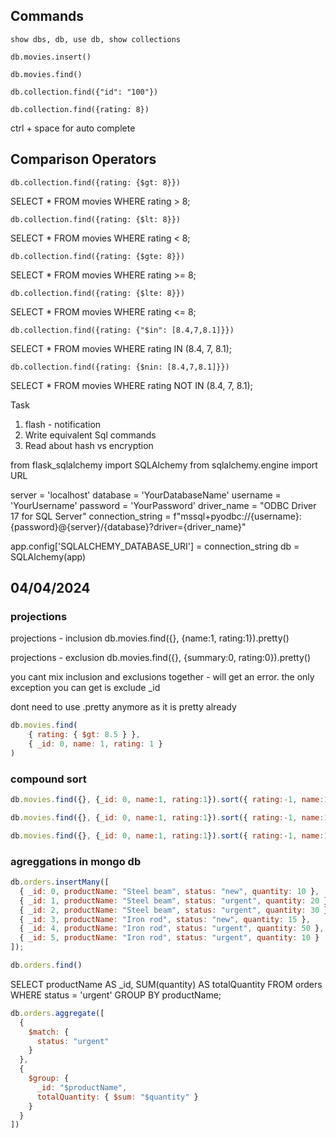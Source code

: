 ## Commands

```show dbs, db, use db, show collections```

```db.movies.insert()```

```db.movies.find()```

```db.collection.find({"id": "100"})```

```db.collection.find({rating: 8})```

ctrl + space for auto complete

## Comparison Operators

```db.collection.find({rating: {$gt: 8}})```

SELECT * FROM movies
WHERE rating > 8;

```db.collection.find({rating: {$lt: 8}})```

SELECT * FROM movies
WHERE rating < 8;

```db.collection.find({rating: {$gte: 8}})```

SELECT * FROM movies
WHERE rating >= 8;

```db.collection.find({rating: {$lte: 8}})```

SELECT * FROM movies
WHERE rating <= 8;

```db.collection.find({rating: {"$in": [8.4,7,8.1]}})```

SELECT * FROM movies
WHERE rating IN (8.4, 7, 8.1);

```db.collection.find({rating: {$nin: [8.4,7,8.1]}})```

SELECT * FROM movies
WHERE rating NOT IN (8.4, 7, 8.1);

Task
1. flash - notification
2. Write equivalent Sql commands
3. Read about hash vs encryption

from flask_sqlalchemy import SQLAlchemy
from sqlalchemy.engine import URL
 
server = 'localhost'
database = 'YourDatabaseName'
username = 'YourUsername'
password = 'YourPassword'
driver_name = "ODBC Driver 17 for SQL Server"
connection_string = f"mssql+pyodbc://{username}:{password}@{server}/{database}?driver={driver_name}"
 
app.config['SQLALCHEMY_DATABASE_URI'] = connection_string
db = SQLAlchemy(app)

## 04/04/2024

### projections

projections - inclusion
db.movies.find({}, {name:1, rating:1}).pretty()

projections - exclusion
db.movies.find({}, {summary:0, rating:0}).pretty()

you cant mix inclusion and exclusions together - will get an error.
the only exception you can get is exclude _id

dont need to use .pretty anymore as it is pretty already 

```js
db.movies.find(
    { rating: { $gt: 8.5 } },
    { _id: 0, name: 1, rating: 1 }
)
```

### compound sort

```js
db.movies.find({}, {_id: 0, name:1, rating:1}).sort({ rating:-1, name:1})
```

```js
db.movies.find({}, {_id: 0, name:1, rating:1}).sort({ rating:-1, name:1}).linit(3)
```

```js
db.movies.find({}, {_id: 0, name:1, rating:1}).sort({ rating:-1, name:1}).limit(3).skip(3)
```

### agreggations in mongo db

```js
db.orders.insertMany([
  { _id: 0, productName: "Steel beam", status: "new", quantity: 10 },
  { _id: 1, productName: "Steel beam", status: "urgent", quantity: 20 },
  { _id: 2, productName: "Steel beam", status: "urgent", quantity: 30 },
  { _id: 3, productName: "Iron rod", status: "new", quantity: 15 },
  { _id: 4, productName: "Iron rod", status: "urgent", quantity: 50 },
  { _id: 5, productName: "Iron rod", status: "urgent", quantity: 10 }
]);
```

```js
db.orders.find()
```

SELECT productName AS _id, SUM(quantity) AS totalQuantity
FROM orders
WHERE status = 'urgent'
GROUP BY productName;

```js
db.orders.aggregate([
  {
    $match: {
      status: "urgent"
    }
  },
  {
    $group: {
      _id: "$productName",
      totalQuantity: { $sum: "$quantity" }
    }
  }
])
```